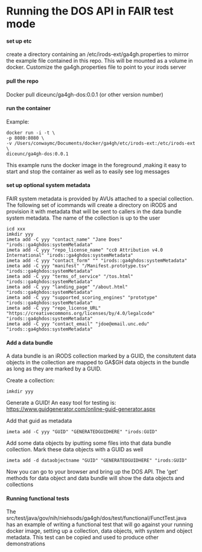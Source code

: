 # Running the DOS API in FAIR test mode

#### set up etc

create a directory containing an /etc/irods-ext/ga4gh.properties to mirror the example file contained in this repo. This will be mounted as a volume in docker. Customize the ga4gh.properties file to point to your irods server

#### pull the repo

Docker pull diceunc/ga4gh-dos:0.0.1 (or other version number)

#### run the container

Example:

```
docker run -i -t \
-p 8080:8080 \
-v /Users/conwaymc/Documents/docker/ga4gh/etc/irods-ext:/etc/irods-ext \
diceunc/ga4gh-dos:0.0.1

```


This example runs the docker image in the foreground ,making it easy to start and stop the container as well as to easily see log messages


#### set up optional system metadata

FAIR system metadata is provided by AVUs attached to a special collection. The following set of icommands will create a directory on iRODS and provision it with metadata that will be sent to callers in the data bundle system metadata. The name of the collection is up to the user
```
icd xxx
imkdir yyy
imeta add -C yyy "contact_name" "Jane Does" "irods::ga4ghdos:systemMetadata"
imeta add -C yyy "repo_license_name" "cc0 Attribution v4.0 International" "irods::ga4ghdos:systemMetadata"
imeta add -C yyy "contact_form" "" "irods::ga4ghdos:systemMetadata"
imeta add -C yyy "manifest" "/Manifest.prototype.tsv" "irods::ga4ghdos:systemMetadata"
imeta add -C yyy "terms_of_service" "/tos.html" "irods::ga4ghdos:systemMetadata"
imeta add -C yyy "landing_page" "/about.html" "irods::ga4ghdos:systemMetadata"
imeta add -C yyy "supported_scoring_engines" "prototype" "irods::ga4ghdos:systemMetadata"
imeta add -C yyy "repo_license_URL" "https://creativecommons.org/licenses/by/4.0/legalcode" "irods::ga4ghdos:systemMetadata"
imeta add -C yyy "contact_email" "jdoe@email.unc.edu" "irods::ga4ghdos:systemMetadata"
```

#### Add a data bundle

A data bundle is an iRODS collection marked by a GUID, the consitutent data objects in the collection are mapped to GA$GH data objects in the bundle as long as they are marked by a GUID.


Create a collection:
```
imkdir yyy
```
Generate a GUID! An easy tool for testing is: https://www.guidgenerator.com/online-guid-generator.aspx

Add that guid as metadata
```
imeta add -C yyy "GUID" "GENERATEDGUIDHERE" "irods:GUID"
```
Add some data objects by iputting some files into that data bundle collection. Mark these data objects with a GUID as well
```
imeta add -d dataobjectname "GUID" "GENERATEDGUIDHERE" "irods:GUID"
```
Now you can go to your browser and bring up the DOS API. The 'get' methods for data object and data bundle will show the data objects and collections


#### Running functional tests

The src/test/java/gov/nih/niehsods/ga4gh/dos/test/functional/FunctTest.java has an example of writing a functional test that will go against your running docker image, setting up a collection, data objects, with system and object metadata. This test can be copied and used to produce other demonstrations



